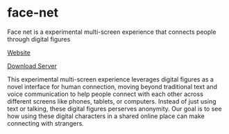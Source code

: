 # face-net

Face net is a experimental multi-screen experience that connects people through digital figures

[Website](https://imprankster.github.io/face-net/fe)

[Download Server](https://github.com/ImPrankster/face-net/releases/download/v0.9/face-net-server)

This experimental multi-screen experience leverages digital figures as a novel interface for human connection, moving beyond traditional text and voice communication to help people connect with each other across different screens like phones, tablets, or computers. Instead of just using text or talking, these digital figures perserves anonymity. Our goal is to see how using these digital characters in a shared online place can make connecting with strangers.
